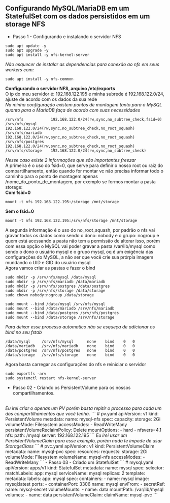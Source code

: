 ## Configurando MySQL/MariaDB em um StatefulSet com os dados persistidos em um storage NFS
- Passo 1 - Configurando e instalando o servidor NFS
```
sudo apt update -y
sudo apt upgrade -y
sudo apt install -y nfs-kernel-server
```
<i>Não esquecer de instalar as dependencias para conexão ao nfs em seus workers com:</i>
```
sudo apt install -y nfs-common
```
<b>Configurando o servidor NFS, arquivo /etc/exports</b>
<br>
O ip do meu servidor é: 192.168.122.195 e minha subrede é 192.168.122.0/24, ajuste de acordo com os dados da sua rede
<br>
<i>Na minha configuração existem pontos de montagem tanto para o MySQL quanto para o MariaDB faça de acordo com suas necessidades</i>
```
/srv/nfs            192.168.122.0/24(rw,sync,no_subtree_check,fsid=0)
/srv/nfs/mysql      192.168.122.0/24(rw,sync,no_subtree_check,no_root_squash)
/srv/nfs/mariadb    192.168.122.0/24(rw,sync,no_subtree_check,no_root_squash)
/srv/nfs/postgres   192.168.122.0/24(rw,sync,no_subtree_check,no_root_squash)
/srv/nfs/storage    192.168.122.0/24(rw,sync,no_subtree_check)
```
<i>Nesse caso existe 2 informações que são importantes freezar</i>
<br>
A primeira é o uso do fsid=0, que serve para definir o nosso root ou raiz do compartilhamento, então quando for montar vc não precisa informar todo o caminho para o ponto de montagem apenas /nome_do_ponto_de_montagem, por exemplo se formos montar a pasta storage:</i>
<br>
<b>Com fsid=0</b>
```
mount -t nfs 192.168.122.195:/storage /mnt/storage
```
<b>Sem o fsid=0</b>
```
mount -t nfs 192.168.122.195:/srv/nfs/storage /mnt/storage
```
A segunda informação é o uso do no_root_squash, por padrão o nfs vai gravar todos os dados como sendo o dono: nobody e o grupo: nogroup e quem está acessando a pasta não tem a permissão de alterar isso, porém com essa opção o MySQL vai poder gravar a pasta /var/lib/mysql como sendo o dono o usuário mysql e o grupo mysql, oq é um exigência das configurações do MySQL, a não ser que você crie sua prórpia imagem mundando o UID e GID do usuário mysql</i>
<br>
Agora vamos criar as pastas e fazer o bind
```
sudo mkdir -p /srv/nfs/mysql /data/mysql
sudo mkdir -p /srv/nfs/mariadb /data/mariadb
sudo mkdir -p /srv/nfs/postgres /data/postgres
sudo mkdir -p /srv/nfs/storage /data/storage
sudo chown nobody:nogroup /data/storage
```
```
sudo mount --bind /data/mysql /srv/nfs/mysql
sudo mount --bind /data/mariadb /srv/nfs/mariadb
sudo mount --bind /data/postgres /srv/nfs/postgres
sudo mount --bind /data/storage /srv/nfs/storage
```
<i>Para deixar esse processo automatico não se esqueça de adicionar os bind no seu fstab</i>
```
/data/mysql     /srv/nfs/mysql      none    bind    0   0
/data/mariadb   /srv/nfs/mariadb    none    bind    0   0
/data/postgres  /srv/nfs/postgres   none    bind    0   0
/data/storage   /srv/nfs/storage    none    bind    0   0
```
Agora basta carregar as configurações do nfs e reiniciar o servidor
```
sudo exportfs -arv
sudo systemctl restart nfs-kernel-server
```
- Passo 02 - Criando os PersistentVolume para os nossos compartilhamentos.
<br>
<i>Eu irei criar o apenas um PV porém basta repitir o processo para cada um dos compartilhamentos que você tenha.</i>
```
# pv.yaml
apiVersion: v1
kind: PersistentVolume
metadata:
  name: mysql-nfs
spec:
  capacity:
    storage: 2Gi
  volumeMode: Filesystem
  accessModes:
    - ReadWriteMany
  persistentVolumeReclaimPolicy: Delete
  mountOptions:
    - hard
    - nfsvers=4.1
  nfs:
    path: /mysql
    server: 192.168.122.195
```
<i>Eu irei usar um PersistentVolumeClaim para esse exemplo, porém nada te impede de usar StorageClass</i>
```
# pvc.yaml
apiVersion: v1
kind: PersistentVolumeClaim
metadata:
  name: mysql-pvc
spec:
  resources:
    requests:
      storage: 2Gi
  volumeMode: Filesystem
  volumeName: mysql-nfs
  accessModes:
    - ReadWriteMany
```
- Passo 03 - Criado um StatefulSet
```
# mysql.yaml
apiVersion: apps/v1
kind: StatefulSet
metadata:
  name: mysql
spec:
  selector:
    matchLabels:
      app: mysql
  serviceName: mysql
  replicas: 2
  template:
    metadata:
      labels:
        app: mysql
    spec:
      containers:
      - name: mysql
        image: mysql:latest
        ports:
        - containerPort: 3306
          name: mysql
        envFrom:
          - secretRef:
              name: mysql-secret
        volumeMounts:
        - name: data
          mountPath: /var/lib/mysql
      volumes:
        - name: data
          persistentVolumeClaim:
            claimName: mysql-pvc
```
